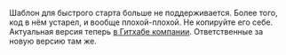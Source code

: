 Шаблон для быстрого старта больше не поддерживается. Более того, код в нём устарел, и вообще плохой-плохой. Не копируйте его себе.
Актуальная версия теперь [в Гитхабе компании](//github.com/Duotek/frontend-template). Ответственные за новую версию там же.
